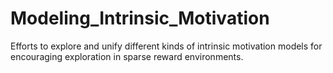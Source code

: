 # Modeling_Intrinsic_Motivation
Efforts to explore and unify  different kinds of intrinsic motivation models for encouraging exploration in sparse reward environments.
